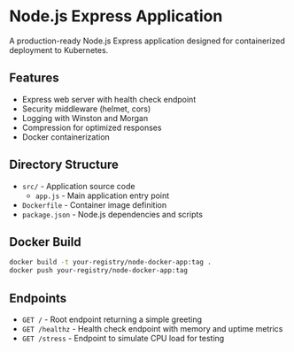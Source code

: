 # Node.js Express Application

A production-ready Node.js Express application designed for containerized deployment to Kubernetes.

## Features

- Express web server with health check endpoint
- Security middleware (helmet, cors)
- Logging with Winston and Morgan
- Compression for optimized responses
- Docker containerization

## Directory Structure

- `src/` - Application source code
  - `app.js` - Main application entry point
- `Dockerfile` - Container image definition
- `package.json` - Node.js dependencies and scripts

## Docker Build

```bash
docker build -t your-registry/node-docker-app:tag .
docker push your-registry/node-docker-app:tag
```

## Endpoints

- `GET /` - Root endpoint returning a simple greeting
- `GET /healthz` - Health check endpoint with memory and uptime metrics
- `GET /stress` - Endpoint to simulate CPU load for testing